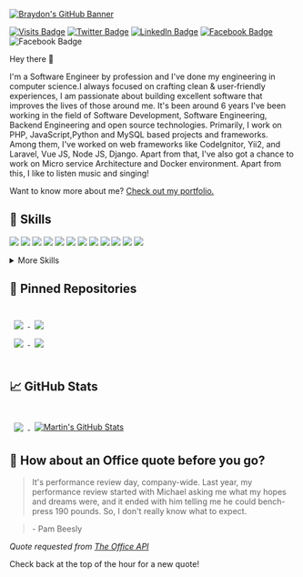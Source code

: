 [![Braydon's GitHub Banner](assets/GitHubHeader.jpg)](http://mehedi.bitbyteplay.com)

[![Visits Badge](https://badges.pufler.dev/visits/mh-shuvo/mh-shuvo)](http://mehedi.bitbyteplay.com)
[![Twitter Badge](https://img.shields.io/badge/Twitter-Profile-informational?style=flat&logo=twitter&logoColor=white&color=1CA2F1)](https://twitter.com/mehedi_dnt_fci)
[![LinkedIn Badge](https://img.shields.io/badge/LinkedIn-Profile-informational?style=flat&logo=linkedin&logoColor=white&color=0D76A8)](https://www.linkedin.com/in/mh-shuvo/)
[![Facebook Badge](https://img.shields.io/badge/Facebook-Profile-informational?style=flat&logo=Facebook&logoColor=white&color=0D76A8)](https://www.facebook.com/coder.mehedi/)
![Facebook Badge](https://img.shields.io/badge/Google-mehedifci907@gmail.com-informational?style=flat&logo=Google&logoColor=white&color=0D76A8)

Hey there 👋

I'm a Software Engineer by profession and I've done my engineering in computer science.I always  focused on crafting clean & user‑friendly experiences, I am passionate about building excellent software that improves the lives of those around me. It's been around 6 years I've been working in the field of Software Development, Software Engineering, Backend Engineering and open source technologies. Primarily, I work on PHP, JavaScript,Python and MySQL based projects and frameworks. Among them, I've worked on web frameworks like CodeIgnitor, Yii2, and Laravel, Vue JS, Node JS, Django. Apart from that, I've also got a chance to work on Micro service Architecture and Docker environment. Apart from this, I like to listen music and singing!

Want to know more about me? [Check out my portfolio.](http://mehedi.bitbyteplay.com)


## 💼 Skills
![](https://img.shields.io/badge/Code-PHP-informational?style=flat&logo=PHP&logoColor=white&color=4AB197)
![](https://img.shields.io/badge/Framework-Laravel-informational?style=flat&logo=laravel&logoColor=white&color=4AB197)
![](https://img.shields.io/badge/Framework-Yii-informational?style=flat&logo=Yii&logoColor=white&color=4AB197)
![](https://img.shields.io/badge/Framework-CodeIgniter-informational?style=flat&logo=CodeIgniter&logoColor=white&color=4AB197)
![](https://img.shields.io/badge/Code-JavaScript-informational?style=flat&logo=JavaScript&logoColor=white&color=4AB197)
![](https://img.shields.io/badge/Framework-Vue-informational?style=flat&logo=Vue.js&logoColor=white&color=4AB197)
![](https://img.shields.io/badge/Library-React-informational?style=flat&logo=react&logoColor=white&color=4AB197)
![](https://img.shields.io/badge/Runtime-Node-informational?style=flat&logo=node.js&logoColor=white&color=4AB197)
![](https://img.shields.io/badge/Framework-Express-informational?style=flat&logo=Express&logoColor=white&color=4AB197)
![](https://img.shields.io/badge/Code-Python-informational?style=flat&logo=Python&logoColor=white&color=4AB197)
![](https://img.shields.io/badge/Framework-Django-informational?style=flat&logo=Django&logoColor=white&color=4AB197)
![](https://img.shields.io/badge/Code-MySQL-informational?style=flat&logo=MySQL&logoColor=white&color=4AB197)

<details>
<summary>More Skills</summary>
<br>

![](https://img.shields.io/badge/Style-CSS-informational?style=flat&logo=css3&logoColor=white&color=4AB197)
![](https://img.shields.io/badge/Style-Bootstrap-informational?style=flat&logo=Bootstrap&logoColor=white&color=4AB197)

[comment]: <> (<br>)

[comment]: <> (![]&#40;https://img.shields.io/badge/Test-Jasmine-informational?style=flat&logo=Jasmine&logoColor=white&color=4AB197&#41;)

[comment]: <> (![]&#40;https://img.shields.io/badge/Test-Jest-informational?style=flat&logo=jest&logoColor=white&color=4AB197&#41;)

[comment]: <> (![]&#40;https://img.shields.io/badge/Test-Mocha-informational?style=flat&logo=Mocha&logoColor=white&color=4AB197&#41;)

[comment]: <> (![]&#40;https://img.shields.io/badge/Test-Cypress-informational?style=flat&logo=Cypress&logoColor=white&color=4AB197&#41;)

[comment]: <> (![]&#40;https://img.shields.io/badge/Test-Cypress-informational?style=flat&logo=Cypress&logoColor=white&color=4AB197&#41;)

<br>

![](https://img.shields.io/badge/Tools-Docker-informational?style=flat&logo=docker&logoColor=white&color=4AB197)
![](https://img.shields.io/badge/Tools-NPM-informational?style=flat&logo=npm&logoColor=white&color=4AB197)
![](https://img.shields.io/badge/Tools-Composer-informational?style=flat&logo=composer&logoColor=white&color=4AB197)
![](https://img.shields.io/badge/Tools-Postman-informational?style=flat&logo=Postman&logoColor=white&color=4AB197)
![](https://img.shields.io/badge/Tools-GitHub-informational?style=flat&logo=GitHub&logoColor=white&color=4AB197)
![](https://img.shields.io/badge/Tools-GitLab-informational?style=flat&logo=GitLab&logoColor=white&color=4AB197)
![](https://img.shields.io/badge/Tools-Bitbucket-informational?style=flat&logo=Bitbucket&logoColor=white&color=4AB197)
![](https://img.shields.io/badge/Tools-Asana-informational?style=flat&logo=Asana&logoColor=white&color=4AB197)
![](https://img.shields.io/badge/Tools-Putty-informational?style=flat&logo=Putty&logoColor=white&color=4AB197)

</details>


## 📌 Pinned Repositories

<br>

<a href="https://github.com/mh-shuvo/oop-design-principle">
  <img align="center" style="margin:0.5rem" src="https://github-readme-stats.vercel.app/api/pin/?username=mh-shuvo&repo=oop-design-principle&title_color=ffffff&text_color=c9cacc&icon_color=4AB197&bg_color=1A2B34" />
</a>


<a href="https://github.com/mh-shuvo/custom-routing">
  <img align="center" style="margin:0.5rem" src="https://github-readme-stats.vercel.app/api/pin/?username=mh-shuvo&repo=custom-routing&title_color=ffffff&text_color=c9cacc&icon_color=4AB197&bg_color=1A2B34" />
</a>

<br>

<a href="https://github.com/mh-shuvo/learn-react">
  <img align="center" style="margin:0.5rem" src="https://github-readme-stats.vercel.app/api/pin/?username=mh-shuvo&repo=learn-react&title_color=ffffff&text_color=c9cacc&icon_color=4AB197&bg_color=1A2B34" />
</a>

<a href="https://github.com/mh-shuvo/task-tracker">
  <img align="center" style="margin:0.5rem" src="https://github-readme-stats.vercel.app/api/pin/?username=mh-shuvo&repo=task-tracker&title_color=ffffff&text_color=c9cacc&icon_color=4AB197&bg_color=1A2B34" />
</a>

<br>
<br>

## &#x1f4c8; GitHub Stats

<br>

<a href="https://github.com/mh-shuvo">
  <img align="center" style="margin:0.5rem" src="https://github-readme-stats.vercel.app/api/top-langs/?username=mh-shuvo&hide=html,css,tsql,scss,hack&title_color=ffffff&text_color=c9cacc&icon_color=4AB197&bg_color=1A2B34" />
</a>

<a href="https://github.com/mh-shuvo">
  <img align="center" style="margin:0.5rem" src="https://github-readme-stats.vercel.app/api?username=mh-shuvo&show_icons=true&line_height=27&count_private=true&title_color=ffffff&text_color=c9cacc&icon_color=4AB097&bg_color=1A2B34" alt="Martin's GitHub Stats" />
</a>

<br>

## 📣 How about an Office quote before you go?

> It's performance review day, company-wide. Last year, my performance review started with Michael asking me what my hopes and dreams were, and it ended with him telling me he could bench-press 190 pounds. So, I don't really know what to expect.

>

> <p>- Pam Beesly</p>

_Quote requested from [The Office API](https://www.officeapi.dev/)_

Check back at the top of the hour for a new quote!
